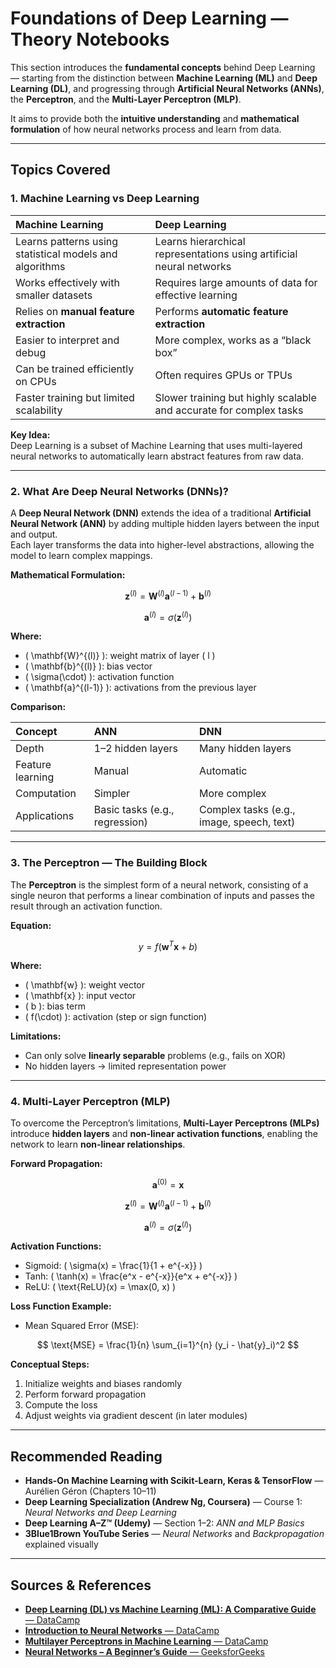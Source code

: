 #  Foundations of Deep Learning — Theory Notebooks

This section introduces the **fundamental concepts** behind Deep Learning — starting from the distinction between **Machine Learning (ML)** and **Deep Learning (DL)**, and progressing through **Artificial Neural Networks (ANNs)**, the **Perceptron**, and the **Multi-Layer Perceptron (MLP)**.

It aims to provide both the **intuitive understanding** and **mathematical formulation** of how neural networks process and learn from data.

---

##  Topics Covered

### 1. Machine Learning vs Deep Learning

| Machine Learning | Deep Learning |
|:--|:--|
| Learns patterns using statistical models and algorithms | Learns hierarchical representations using artificial neural networks |
| Works effectively with smaller datasets | Requires large amounts of data for effective learning |
| Relies on **manual feature extraction** | Performs **automatic feature extraction** |
| Easier to interpret and debug | More complex, works as a “black box” |
| Can be trained efficiently on CPUs | Often requires GPUs or TPUs |
| Faster training but limited scalability | Slower training but highly scalable and accurate for complex tasks |

**Key Idea:**  
Deep Learning is a subset of Machine Learning that uses multi-layered neural networks to automatically learn abstract features from raw data.

---

### 2. What Are Deep Neural Networks (DNNs)?

A **Deep Neural Network (DNN)** extends the idea of a traditional **Artificial Neural Network (ANN)** by adding multiple hidden layers between the input and output.  
Each layer transforms the data into higher-level abstractions, allowing the model to learn complex mappings.

**Mathematical Formulation:**

$$
\mathbf{z}^{(l)} = \mathbf{W}^{(l)} \mathbf{a}^{(l-1)} + \mathbf{b}^{(l)}
$$

$$
\mathbf{a}^{(l)} = \sigma(\mathbf{z}^{(l)})
$$

**Where:**

- \( \mathbf{W}^{(l)} \): weight matrix of layer \( l \)  
- \( \mathbf{b}^{(l)} \): bias vector  
- \( \sigma(\cdot) \): activation function  
- \( \mathbf{a}^{(l-1)} \): activations from the previous layer  

**Comparison:**

| Concept | ANN | DNN |
|:--|:--|:--|
| Depth | 1–2 hidden layers | Many hidden layers |
| Feature learning | Manual | Automatic |
| Computation | Simpler | More complex |
| Applications | Basic tasks (e.g., regression) | Complex tasks (e.g., image, speech, text) |

---

### 3. The Perceptron — The Building Block

The **Perceptron** is the simplest form of a neural network, consisting of a single neuron that performs a linear combination of inputs and passes the result through an activation function.

**Equation:**

$$
y = f(\mathbf{w}^T \mathbf{x} + b)
$$

**Where:**

- \( \mathbf{w} \): weight vector  
- \( \mathbf{x} \): input vector  
- \( b \): bias term  
- \( f(\cdot) \): activation (step or sign function)

**Limitations:**
- Can only solve **linearly separable** problems (e.g., fails on XOR)
- No hidden layers → limited representation power

---

### 4. Multi-Layer Perceptron (MLP)

To overcome the Perceptron’s limitations, **Multi-Layer Perceptrons (MLPs)** introduce **hidden layers** and **non-linear activation functions**, enabling the network to learn **non-linear relationships**.

**Forward Propagation:**

$$
\mathbf{a}^{(0)} = \mathbf{x}
$$

$$
\mathbf{z}^{(l)} = \mathbf{W}^{(l)} \mathbf{a}^{(l-1)} + \mathbf{b}^{(l)}
$$

$$
\mathbf{a}^{(l)} = \sigma(\mathbf{z}^{(l)})
$$

**Activation Functions:**
- Sigmoid: \( \sigma(x) = \frac{1}{1 + e^{-x}} \)
- Tanh: \( \tanh(x) = \frac{e^x - e^{-x}}{e^x + e^{-x}} \)
- ReLU: \( \text{ReLU}(x) = \max(0, x) \)

**Loss Function Example:**

- Mean Squared Error (MSE):

$$
\text{MSE} = \frac{1}{n} \sum_{i=1}^{n} (y_i - \hat{y}_i)^2
$$

**Conceptual Steps:**
1. Initialize weights and biases randomly  
2. Perform forward propagation  
3. Compute the loss  
4. Adjust weights via gradient descent (in later modules)

---

##  Recommended Reading

- **Hands-On Machine Learning with Scikit-Learn, Keras & TensorFlow** — Aurélien Géron (Chapters 10–11)  
- **Deep Learning Specialization (Andrew Ng, Coursera)** — Course 1: *Neural Networks and Deep Learning*  
- **Deep Learning A–Z™ (Udemy)** — Section 1–2: *ANN and MLP Basics*  
- **3Blue1Brown YouTube Series** — *Neural Networks* and *Backpropagation* explained visually  

---

## Sources & References

- [**Deep Learning (DL) vs Machine Learning (ML): A Comparative Guide** — DataCamp](https://www.datacamp.com/tutorial/machine-deep-learning)  
- [**Introduction to Neural Networks** — DataCamp](https://www.datacamp.com/tutorial/introduction-to-deep-neural-networks)  
- [**Multilayer Perceptrons in Machine Learning** — DataCamp](https://www.datacamp.com/tutorial/multilayer-perceptrons-in-machine-learning)  
- [**Neural Networks – A Beginner’s Guide** — GeeksforGeeks](https://www.geeksforgeeks.org/machine-learning/neural-networks-a-beginners-guide/)

